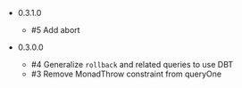 - 0.3.1.0
  - #5 Add abort

- 0.3.0.0
  - #4 Generalize `rollback` and related queries to use DBT
  - #3 Remove MonadThrow constraint from queryOne
